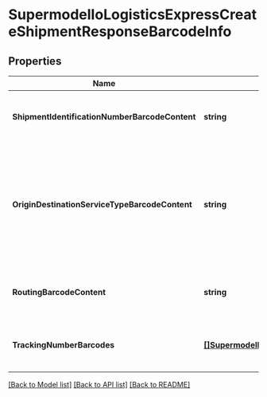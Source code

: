 # SupermodelIoLogisticsExpressCreateShipmentResponseBarcodeInfo

## Properties
Name | Type | Description | Notes
------------ | ------------- | ------------- | -------------
**ShipmentIdentificationNumberBarcodeContent** | **string** | Barcode base64 encoded airwaybill number | [optional] [default to null]
**OriginDestinationServiceTypeBarcodeContent** | **string** | Barcode base64 image of origin service area code, destination service area code and global product code | [optional] [default to null]
**RoutingBarcodeContent** | **string** | Barcode base64 image of DHL routing code | [optional] [default to null]
**TrackingNumberBarcodes** | [**[]SupermodelIoLogisticsExpressCreateShipmentResponseBarcodeInfoTrackingNumberBarcodes**](supermodelIoLogisticsExpressCreateShipmentResponse_barcodeInfo_trackingNumberBarcodes.md) | Here you can find barcode details for each piece | [optional] [default to null]

[[Back to Model list]](../README.md#documentation-for-models) [[Back to API list]](../README.md#documentation-for-api-endpoints) [[Back to README]](../README.md)

